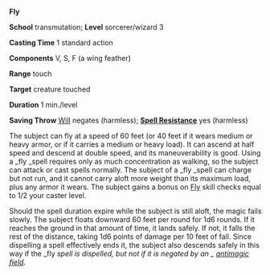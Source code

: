  **Fly**

**School** transmutation; **Level** sorcerer/wizard 3

**Casting Time** 1 standard action

**Components** V, S, F (a wing feather)

**Range** touch

**Target** creature touched

**Duration** 1 min./level

**Saving Throw** [Will](../combat#_will) negates (harmless); **[Spell Resistance](../glossary#_spell-resistance)** yes (harmless)

The subject can fly at a speed of 60 feet (or 40 feet if it wears medium or heavy armor, or if it carries a medium or heavy load). It can ascend at half speed and descend at double speed, and its maneuverability is good. Using a _fly _spell requires only as much concentration as walking, so the subject can attack or cast spells normally. The subject of a _fly _spell can charge but not run, and it cannot carry aloft more weight than its maximum load, plus any armor it wears. The subject gains a bonus on [Fly](../skills/fly#_fly) skill checks equal to 1/2 your caster level.

Should the spell duration expire while the subject is still aloft, the magic fails slowly. The subject floats downward 60 feet per round for 1d6 rounds. If it reaches the ground in that amount of time, it lands safely. If not, it falls the rest of the distance, taking 1d6 points of damage per 10 feet of fall. Since dispelling a spell effectively ends it, the subject also descends safely in this way if the _fly _spell is dispelled, but not if it is negated by an _ [antimagic field](antimagicField#_antimagic-field)_.

